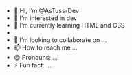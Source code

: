 - 👋 Hi, I’m @AsTuss-Dev
- 👀 I’m interested in dev
- 🌱 I’m currently learning HTML and CSS
- 
- 💞️ I’m looking to collaborate on ...
- 📫 How to reach me ...
- 😄 Pronouns: ...
- ⚡ Fun fact: ...

<!---
AsTuss-Dev/AsTuss-Dev is a ✨ special ✨ repository because its `README.md` (this file) appears on your GitHub profile.
You can click the Preview link to take a look at your changes.
--->
